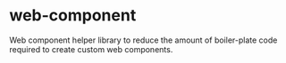 # web-component
Web component helper library to reduce the amount of boiler-plate code required to create custom web components.
